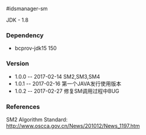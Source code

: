 #idsmanager-sm


<p>
    JDK - 1.8
</p>

<h3>Dependency</h3>
<ul>
    <li>bcprov-jdk15  150</li>
</ul>

<h3>Version</h3>
<ul>
    <li>1.0.0  -- 2017-02-14  SM2,SM3,SM4</li>
    <li>1.0.1  -- 2017-02-16  第一个JAVA发行使用版本</li>
    <li>1.0.2  -- 2017-02-27  修复SM调用过程中BUG</li>
</ul>


<h3>References</h3>

<p>SM2 Algorithm Standard: <a href="http://www.oscca.gov.cn/News/201012/News_1197.htm">http://www.oscca.gov.cn/News/201012/News_1197.htm</a></p>
